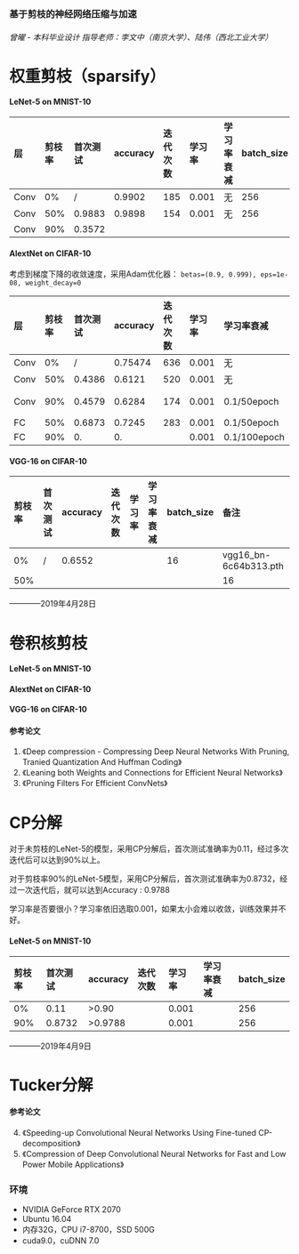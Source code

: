 ### 基于剪枝的神经网络压缩与加速
###### 曾曜 - 本科毕业设计 指导老师：李文中（南京大学）、陆伟（西北工业大学）

# 权重剪枝（sparsify）

#### LeNet-5 on MNIST-10
|层  |剪枝率|首次测试|accuracy|迭代次数|学习率|学习率衰减|batch_size|
|:---|:-----|:------|:-------|:------|:-----|:--------|:---------|
|Conv|0%    |/      |0.9902  |185    | 0.001|无       |256|
|Conv|50%   |0.9883 |0.9898  |154    |0.001 |无       |256|
|Conv|90%   |0.3572 |        |       |      |         ||

#### AlextNet on CIFAR-10
考虑到梯度下降的收敛速度，采用Adam优化器：
`betas=(0.9, 0.999), eps=1e-08, weight_decay=0`

|层  |剪枝率|首次测试|accuracy|迭代次数|学习率|学习率衰减|batch_size|备注|
|:---|:-----|:------|:-------|:------|:-----|:--------|:---------|:---|
|Conv|0%    |/      |0.75474 |636    | 0.001|无|128||
|Conv|50%   |0.4386 |0.6121  |520    |0.001 |无|128||
|Conv|90%   |0.4579 |0.6284  |174    |0.001 |0.1/50epoch|128|保留Conv1|
|FC  |50%   |0.6873|0.7245   |283    |0.001 |0.1/50epoch|128||
|FC  |90%   |0.|0.   |    |0.001 |0.1/100epoch|128||

#### VGG-16 on CIFAR-10
|剪枝率|首次测试|accuracy|迭代次数|学习率|学习率衰减|batch_size|备注|
|:-----|:------|:-------|:------|:-----|:--------|:---------|:--|
|0%    |/      |0.6552  |       |      |         |16|vgg16_bn-6c64b313.pth|
|50%   |       |  |     |       |      |         |16|


————2019年4月28日
# 卷积核剪枝
#### LeNet-5 on MNIST-10

#### AlextNet on CIFAR-10

#### VGG-16 on CIFAR-10

#### 参考论文
1. 《Deep compression - Compressing Deep Neural Networks With Pruning, Tranied Quantization And Huffman Coding》
2. 《Leaning both Weights and Connections for Efficient Neural Networks》
3. 《Pruning Filters For Efficient ConvNets》

# CP分解
对于未剪枝的LeNet-5的模型，采用CP分解后，首次测试准确率为0.11，经过多次迭代后可以达到90%以上。

对于剪枝率90%的LeNet-5模型，采用CP分解后，首次测试准确率为0.8732，经过一次迭代后，就可以达到Accuracy : 0.9788

学习率是否要很小？学习率依旧选取0.001，如果太小会难以收敛，训练效果并不好。
#### LeNet-5 on MNIST-10
|剪枝率|首次测试|accuracy|迭代次数|学习率|学习率衰减|batch_size|
|:-----|:------|:-------|:------|:-----|:--------|:---------|
|0%    |0.11   |>0.90||0.001||256|
|90%|0.8732|>0.9788||0.001||256|

————2019年4月9日
# Tucker分解

#### 参考论文
4. 《Speeding-up Convolutional Neural Networks Using Fine-tuned CP-decomposition》
5. 《Compression of Deep Convolutional Neural Networks for Fast and Low Power Mobile Applications》


### 环境
+ NVIDIA GeForce RTX 2070
+ Ubuntu 16.04
+ 内存32G，CPU i7-8700，SSD 500G
+ cuda9.0，cuDNN 7.0
